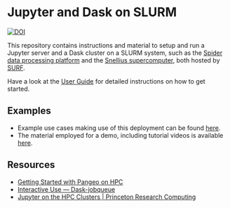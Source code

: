 # Jupyter and Dask on SLURM

[![DOI](https://zenodo.org/badge/DOI/10.5281/zenodo.7342602.svg)](https://doi.org/10.5281/zenodo.7342602)

This repository contains instructions and material to setup and run a Jupyter server and a Dask cluster on a SLURM system, such as the [Spider data processing platform](https://spiderdocs.readthedocs.io) and the [Snellius supercomputer](https://servicedesk.surf.nl/wiki/display/WIKI/Snellius), both hosted by [SURF](https://www.surf.nl).

Have a look at the [User Guide](https://github.com/RS-DAT/JupyterDaskOnSLURM/blob/main/user-guide.md) for detailed instructions on how to get started.

## Examples

* Example use cases making use of this deployment can be found [here](https://github.com/RS-DAT/JupyterDask-Examples). 
* The material employed for a demo, including tutorial videos is available [here](https://github.com/RS-DAT/2022-10-10-rs-dat-demo).

## Resources

* [Getting Started with Pangeo on HPC](https://pangeo.io/setup_guides/hpc.html)
* [Interactive Use — Dask-jobqueue](http://jobqueue.dask.org/en/latest/interactive.html)
* [Jupyter on the HPC Clusters | Princeton Research Computing](https://researchcomputing.princeton.edu/support/knowledge-base/jupyter)

